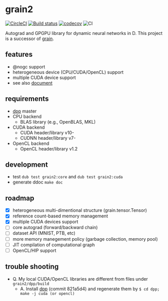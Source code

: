 # grain2

[![CircleCI](https://circleci.com/gh/ShigekiKarita/grain2.svg?style=svg)](https://circleci.com/gh/ShigekiKarita/grain2)
[![Build status](https://ci.appveyor.com/api/projects/status/xd6ux9097brdbs61?svg=true)](https://ci.appveyor.com/project/ShigekiKarita/grain2)
[![codecov](https://codecov.io/gh/ShigekiKarita/grain2/branch/master/graph/badge.svg)](https://codecov.io/gh/ShigekiKarita/grain2)
![CI](https://github.com/ShigekiKarita/grain2/workflows/CI/badge.svg)

Autograd and GPGPU library for dynamic neural networks in D.
This project is a successor of [grain](https://github.com/ShigekiKarita/grain).

## features

- @nogc support
- heterogeneous device (CPU/CUDA/OpenCL) support
- multiple CUDA device support
- see also [document]([![CircleCI](https://circleci.com/gh/ShigekiKarita/grain2.svg?style=svg)](https://circleci.com/gh/ShigekiKarita/grain2))

## requirements

- [dpp](https://github.com/atilaneves/dpp) master
- CPU backend
  - BLAS library (e.g., OpenBLAS, MKL)
- CUDA backend
  - CUDA header/library v10-
  - CUDNN header/library v7-
- OpenCL backend
  - OpenCL header/library v1.2

## development

- test `dub test grain2:core` and `dub test grain2:cuda`
- generate ddoc `make doc`

## roadmap

- [x] heterogeneous multi-dimentional structure (grain.tensor.Tensor)
- [x] reference count-based memory management
- [x] multiple CUDA devices support
- [ ] core autograd (forward/backward chain)
- [ ] dataset API (MNIST, PTB, etc)
- [ ] more memory manegement policy (garbage collection, memory pool)
- [ ] JIT compilation of computational graph
- [ ] OpenCL/HIP support

## trouble shooting

- Q. My local CUDA/OpenCL libraries are different from files under `grain2/dpp/build`
  - A. Install [dpp](https://github.com/atilaneves/dpp) (commit 821a5d4) and regenerate them by `$ cd dpp; make -j cuda (or opencl)`


